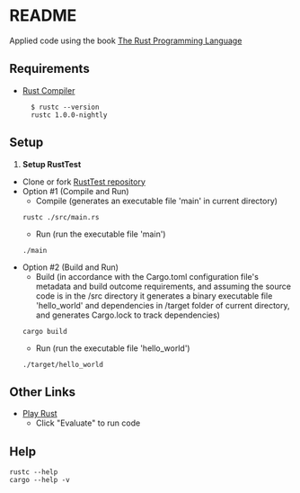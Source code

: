 README
============

Applied code using the book [The Rust Programming Language](http://doc.rust-lang.org/)

Requirements
-------

* [Rust Compiler](http://doc.rust-lang.org/book/installing-rust.html)
  ``` 
    $ rustc --version
    rustc 1.0.0-nightly
  ```

Setup
-------

1. **Setup RustTest**
  * Clone or fork [RustTest repository](https://github.com/ltfschoen/RustTest.git)
  * Option #1 (Compile and Run)
    - Compile (generates an executable file 'main' in current directory)
    ```
    rustc ./src/main.rs
    ```
    - Run (run the executable file 'main')
    ```
    ./main
    ```
  * Option #2 (Build and Run)
    - Build (in accordance with the Cargo.toml configuration file's metadata and build outcome requirements, and assuming the source code is in the /src directory it generates a binary executable file 'hello_world' and dependencies in /target folder of current directory, and generates Cargo.lock to track dependencies)
    ```
    cargo build
    ```
    - Run (run the executable file 'hello_world')
    ```
    ./target/hello_world
    ```

Other Links
-------

* [Play Rust](https://play.rust-lang.org/)
  - Click "Evaluate" to run code

Help
-------

```
rustc --help
cargo --help -v
```